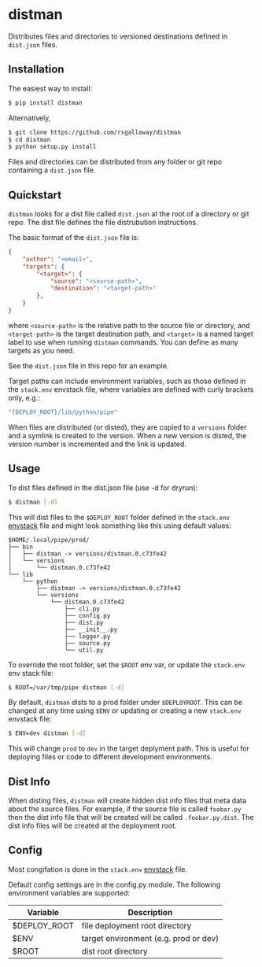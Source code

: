 distman
=======

Distributes files and directories to versioned destinations defined in
`dist.json` files.

## Installation

The easiest way to install:

```bash
$ pip install distman
```

Alternatively,

```bash
$ git clone https://github.com/rsgalloway/distman
$ cd distman
$ python setup.py install
```

Files and directories can be distributed from any folder or git repo containing
a `dist.json` file.

## Quickstart

`distman` looks for a dist file called `dist.json` at the root of a directory or
git repo. The dist file defines the file distrubution instructions.

The basic format of the `dist.json` file is:

```json
{
    "author": "<email>",
    "targets": {
        "<target>": {
            "source": "<source-path>",
            "destination": "<target-path>"
        },
    }
}
```

where `<source-path>` is the relative path to the source file or directory,
and `<target-path>` is the target destination path, and `<target>` is a named
target label to use when running `distman` commands. You can define as many
targets as you need.

See the `dist.json` file in this repo for an example.

Target paths can include environment variables, such as those defined in the
`stack.env` envstack file, where variables are defined with curly brackets only,
e.g.:

```bash
"{DEPLOY_ROOT}/lib/python/pipe"
```

When files are distributed (or disted), they are copied to a `versions` folder
and a symlink is created to the version. When a new version is disted, the
version number is incremented and the link is updated.

## Usage

To dist files defined in the dist.json file (use -d for dryrun):

```bash
$ distman [-d]
```

This will dist files to the `$DEPLOY_ROOT` folder defined in the `stack.env`
[envstack](https://github.com/rsgalloway/envstack) file and might look something
like this using default values:

```
$HOME/.local/pipe/prod/
├── bin
│   ├── distman -> versions/distman.0.c73fe42
│   └── versions
│       └── distman.0.c73fe42
└── lib
    └── python
        ├── distman -> versions/distman.0.c73fe42
        └── versions
            └── distman.0.c73fe42
                ├── cli.py
                ├── config.py
                ├── dist.py
                ├── __init__.py
                ├── logger.py
                ├── source.py
                └── util.py
```

To override the root folder, set the `$ROOT` env var, or update the `stack.env`
env stack file:

```bash
$ ROOT=/var/tmp/pipe distman [-d]
```

By default, `distman` dists to a prod folder under `$DEPLOYROOT`. This can be
changed at any time using `$ENV` or updating or creating a new `stack.env`
envstack file:

```bash
$ ENV=dev distman [-d]
```

This will change `prod` to `dev` in the target deplyment path. This is useful
for deploying files or code to different development environments.

## Dist Info

When disting files, `distman` will create hidden dist info files that meta data
about the source files. For example, if the source file is called `foobar.py`
then the dist info file that will be created will be called `.foobar.py.dist`.
The dist info files will be created at the deployment root.

## Config

Most congifation is done in the `stack.env`
[envstack](https://github.com/rsgalloway/envstack) file.

Default config settings are in the config.py module. The following environment
variables are supported:

| Variable     | Description |
|--------------|-------------|
| $DEPLOY_ROOT | file deployment root directory |
| $ENV         | target environment (e.g. prod or dev) |
| $ROOT        | dist root directory |
